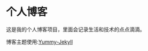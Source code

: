 # 个人博客

这是我的个人博客项目，里面会记录生活和技术的点点滴滴。

博客主题使用:[Yummy-Jekyll](https://github.com/DONGChuan/Yummy-Jekyll)

